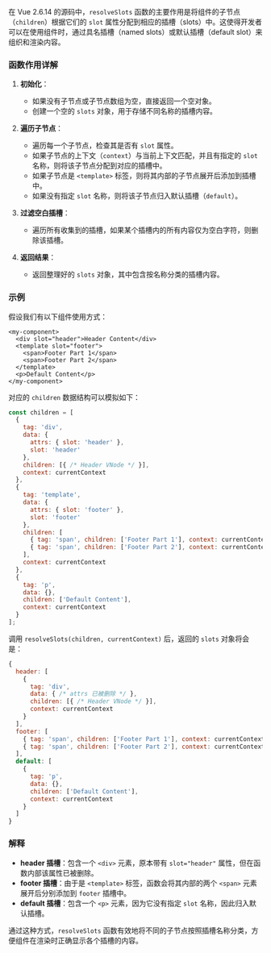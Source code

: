 在 Vue 2.6.14 的源码中，`resolveSlots` 函数的主要作用是将组件的子节点（`children`）根据它们的 `slot` 属性分配到相应的插槽（slots）中。这使得开发者可以在使用组件时，通过具名插槽（named slots）或默认插槽（default slot）来组织和渲染内容。

### 函数作用详解

1. **初始化**：
   - 如果没有子节点或子节点数组为空，直接返回一个空对象。
   - 创建一个空的 `slots` 对象，用于存储不同名称的插槽内容。

2. **遍历子节点**：
   - 遍历每一个子节点，检查其是否有 `slot` 属性。
   - 如果子节点的上下文（`context`）与当前上下文匹配，并且有指定的 `slot` 名称，则将该子节点分配到对应的插槽中。
   - 如果子节点是 `<template>` 标签，则将其内部的子节点展开后添加到插槽中。
   - 如果没有指定 `slot` 名称，则将该子节点归入默认插槽（`default`）。

3. **过滤空白插槽**：
   - 遍历所有收集到的插槽，如果某个插槽内的所有内容仅为空白字符，则删除该插槽。

4. **返回结果**：
   - 返回整理好的 `slots` 对象，其中包含按名称分类的插槽内容。

### 示例

假设我们有以下组件使用方式：

```vue
<my-component>
  <div slot="header">Header Content</div>
  <template slot="footer">
    <span>Footer Part 1</span>
    <span>Footer Part 2</span>
  </template>
  <p>Default Content</p>
</my-component>
```

对应的 `children` 数据结构可以模拟如下：

```javascript
const children = [
  {
    tag: 'div',
    data: {
      attrs: { slot: 'header' },
      slot: 'header'
    },
    children: [{ /* Header VNode */ }],
    context: currentContext
  },
  {
    tag: 'template',
    data: {
      attrs: { slot: 'footer' },
      slot: 'footer'
    },
    children: [
      { tag: 'span', children: ['Footer Part 1'], context: currentContext },
      { tag: 'span', children: ['Footer Part 2'], context: currentContext }
    ],
    context: currentContext
  },
  {
    tag: 'p',
    data: {},
    children: ['Default Content'],
    context: currentContext
  }
];
```

调用 `resolveSlots(children, currentContext)` 后，返回的 `slots` 对象将会是：

```javascript
{
  header: [
    {
      tag: 'div',
      data: { /* attrs 已被删除 */ },
      children: [{ /* Header VNode */ }],
      context: currentContext
    }
  ],
  footer: [
    { tag: 'span', children: ['Footer Part 1'], context: currentContext },
    { tag: 'span', children: ['Footer Part 2'], context: currentContext }
  ],
  default: [
    {
      tag: 'p',
      data: {},
      children: ['Default Content'],
      context: currentContext
    }
  ]
}
```

### 解释

- **header 插槽**：包含一个 `<div>` 元素，原本带有 `slot="header"` 属性，但在函数内部该属性已被删除。
- **footer 插槽**：由于是 `<template>` 标签，函数会将其内部的两个 `<span>` 元素展开后分别添加到 `footer` 插槽中。
- **default 插槽**：包含一个 `<p>` 元素，因为它没有指定 `slot` 名称，因此归入默认插槽。

通过这种方式，`resolveSlots` 函数有效地将不同的子节点按照插槽名称分类，方便组件在渲染时正确显示各个插槽的内容。